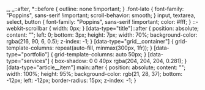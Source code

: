 _,
_::after,
\*::before {
outline: none !important;
}
.font-lato {
font-family: "Poppins", sans-serif !important;
scroll-behavior: smooth;
}
input,
textarea,
select,
button {
font-family: "Poppins", sans-serif !important;
color: #fff;
}
::-webkit-scrollbar {
width: 0px;
}
[data-type="title"]::after {
position: absolute;
content: "";
left: 0;
bottom: 3px;
height: 7px;
width: 70%;
background-color: rgba(216, 90, 6, 0.5);
z-index: -1;
}
[data-type="grid__container"] {
grid-template-columns: repeat(auto-fill, minmax(300px, 1fr));
}
[data-type="portfolio"] {
grid-template-columns: auto 50px;
}
[data-type="services"] {
box-shadow: 0 0 40px rgba(204, 204, 204, 0.281);
}
[data-type="article__item"] main::after {
position: absolute;
content: "";
width: 100%;
height: 95%;
background-color: rgb(21, 28, 37);
bottom: -12px;
left: -12px;
border-radius: 15px;
z-index: -1;
}
